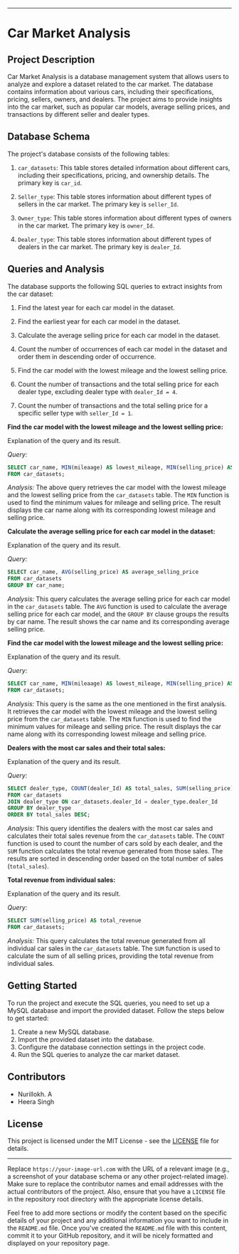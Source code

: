 

---

# Car Market Analysis



## Project Description

Car Market Analysis is a database management system that allows users to analyze and explore a dataset related to the car market. The database contains information about various cars, including their specifications, pricing, sellers, owners, and dealers. The project aims to provide insights into the car market, such as popular car models, average selling prices, and transactions by different seller and dealer types.

## Database Schema

The project's database consists of the following tables:

1. `car_datasets`: This table stores detailed information about different cars, including their specifications, pricing, and ownership details. The primary key is `car_id`.

2. `Seller_type`: This table stores information about different types of sellers in the car market. The primary key is `seller_Id`.

3. `Owner_type`: This table stores information about different types of owners in the car market. The primary key is `owner_Id`.

4. `Dealer_type`: This table stores information about different types of dealers in the car market. The primary key is `dealer_Id`.

## Queries and Analysis

The database supports the following SQL queries to extract insights from the car dataset:

1. Find the latest year for each car model in the dataset.

2. Find the earliest year for each car model in the dataset.

3. Calculate the average selling price for each car model in the dataset.

4. Count the number of occurrences of each car model in the dataset and order them in descending order of occurrence.

5. Find the car model with the lowest mileage and the lowest selling price.

6. Count the number of transactions and the total selling price for each dealer type, excluding dealer type with `dealer_Id = 4`.

7. Count the number of transactions and the total selling price for a specific seller type with `seller_Id = 1`.

 **Find the car model with the lowest mileage and the lowest selling price:**

   Explanation of the query and its result.

   *Query:*
   ```sql
   SELECT car_name, MIN(mileaage) AS lowest_mileage, MIN(selling_price) AS lowest_selling_price
   FROM car_datasets;
   ```

   *Analysis:*
   The above query retrieves the car model with the lowest mileage and the lowest selling price from the `car_datasets` table. The `MIN` function is used to find the minimum values for mileage and selling price. The result displays the car name along with its corresponding lowest mileage and selling price.

 **Calculate the average selling price for each car model in the dataset:**

   Explanation of the query and its result.

   *Query:*
   ```sql
   SELECT car_name, AVG(selling_price) AS average_selling_price
   FROM car_datasets
   GROUP BY car_name;
   ```

   *Analysis:*
   This query calculates the average selling price for each car model in the `car_datasets` table. The `AVG` function is used to calculate the average selling price for each car model, and the `GROUP BY` clause groups the results by car name. The result shows the car name and its corresponding average selling price.

 **Find the car model with the lowest mileage and the lowest selling price:**

   Explanation of the query and its result.

   *Query:*
   ```sql
   SELECT car_name, MIN(mileaage) AS lowest_mileage, MIN(selling_price) AS lowest_selling_price
   FROM car_datasets;
   ```

   *Analysis:*
   This query is the same as the one mentioned in the first analysis. It retrieves the car model with the lowest mileage and the lowest selling price from the `car_datasets` table. The `MIN` function is used to find the minimum values for mileage and selling price. The result displays the car name along with its corresponding lowest mileage and selling price.

 **Dealers with the most car sales and their total sales:**

   Explanation of the query and its result.

   *Query:*
   ```sql
   SELECT dealer_type, COUNT(dealer_Id) AS total_sales, SUM(selling_price) AS total_revenue
   FROM car_datasets
   JOIN dealer_type ON car_datasets.dealer_Id = dealer_type.dealer_Id
   GROUP BY dealer_type
   ORDER BY total_sales DESC;
   ```

   *Analysis:*
   This query identifies the dealers with the most car sales and calculates their total sales revenue from the `car_datasets` table. The `COUNT` function is used to count the number of cars sold by each dealer, and the `SUM` function calculates the total revenue generated from those sales. The results are sorted in descending order based on the total number of sales (`total_sales`).

 **Total revenue from individual sales:**

   Explanation of the query and its result.

   *Query:*
   ```sql
   SELECT SUM(selling_price) AS total_revenue
   FROM car_datasets;
   ```

   *Analysis:*
   This query calculates the total revenue generated from all individual car sales in the `car_datasets` table. The `SUM` function is used to calculate the sum of all selling prices, providing the total revenue from individual sales.


## Getting Started

To run the project and execute the SQL queries, you need to set up a MySQL database and import the provided dataset. Follow the steps below to get started:

1. Create a new MySQL database.
2. Import the provided dataset into the database.
3. Configure the database connection settings in the project code.
4. Run the SQL queries to analyze the car market dataset.

## Contributors

- Nurillokh. A
- Heera Singh

## License

This project is licensed under the MIT License - see the [LICENSE](LICENSE) file for details.

---

Replace `https://your-image-url.com` with the URL of a relevant image (e.g., a screenshot of your database schema or any other project-related image). Make sure to replace the contributor names and email addresses with the actual contributors of the project. Also, ensure that you have a `LICENSE` file in the repository root directory with the appropriate license details.

Feel free to add more sections or modify the content based on the specific details of your project and any additional information you want to include in the `README.md` file. Once you've created the `README.md` file with this content, commit it to your GitHub repository, and it will be nicely formatted and displayed on your repository page.
